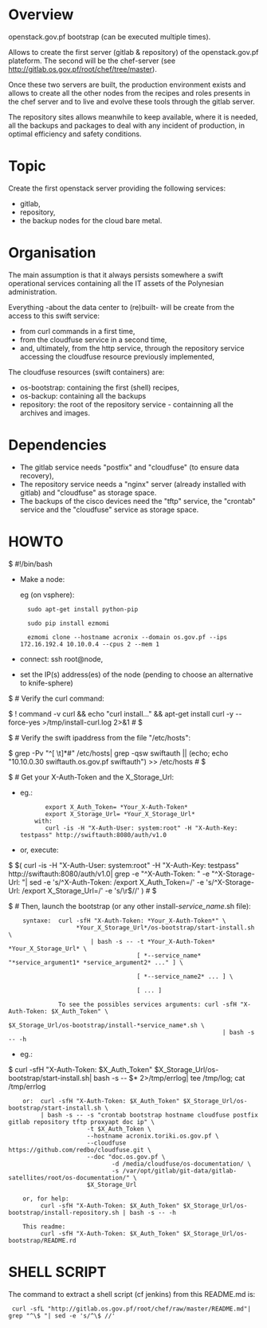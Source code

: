 Overview
========

  openstack.gov.pf bootstrap (can be executed multiple times).

  Allows to create the first server (gitlab & repository) of the openstack.gov.pf plateform. The second will be the chef-server (see http://gitlab.os.gov.pf/root/chef/tree/master).

  Once these two servers are built, the production environment exists and allows to create all the other nodes from the recipes and roles presents in the chef server and to live and evolve these tools through the gitlab server.

  The repository sites allows meanwhile to keep available, where it is needed, all the backups and packages to deal with any incident of production, in optimal efficiency and safety conditions.


Topic
=====

 Create the first openstack server providing the following services:
 - gitlab,
 - repository,
 - the backup nodes for the cloud bare metal.


Organisation
============

The main assumption is that it always persists somewhere a swift operational services containing all the IT assets of the Polynesian administration.


Everything -about the data center to (re)built- will be create from the access to this swift service:
 - from curl commands in a first time,
 - from the cloudfuse service in a second time,
 - and, ultimately, from the http service, through the repository service accessing the cloudfuse resource previously implemented, 

The cloudfuse resources (swift containers) are:
 - os-bootstrap: containing the first (shell) recipes,
 - os-backup: containing all the backups
 - repository: the root of the repository service - containning all the archives and images.


Dependencies
============

 - The gitlab service needs "postfix" and "cloudfuse" (to ensure data recovery),
 - The repository service needs a "nginx" server (already installed with gitlab) and "cloudfuse" as storage space.
 - The backups of the cisco devices need the "tftp" service, the "crontab" service and the "cloudfuse" service as storage space.


HOWTO
=====

$ #!/bin/bash

- Make a node:

    eg (on vsphere):

        sudo apt-get install python-pip

        sudo pip install ezmomi

        ezmomi clone --hostname acronix --domain os.gov.pf --ips 172.16.192.4 10.10.0.4 --cpus 2 --mem 1

- connect:   ssh root@node,
- set the IP(s) address(es) of the node (pending to choose an alternative to knife-sphere)

$ # Verify the curl command:

$ ! command -v curl && echo "curl install..." && apt-get install curl -y --force-yes >/tmp/install-curl.log 2>&1 #
$ 

$ # Verify the swift ipaddress from the file "/etc/hosts":

$ grep -Pv "^[ \t]*#" /etc/hosts| grep -qsw swiftauth || (echo; echo "10.10.0.30      swiftauth.os.gov.pf swiftauth") >> /etc/hosts #
$ 

$ # Get your X-Auth-Token and the X_Storage_Url:

- eg.:

             export X_Auth_Token= *Your_X-Auth-Token*
             export X_Storage_Url= *Your_X_Storage_Url*
          with:
             curl -is -H "X-Auth-User: system:root" -H "X-Auth-Key: testpass" http://swiftauth:8080/auth/v1.0

- or, execute:

$ $( curl -is -H "X-Auth-User: system:root" -H "X-Auth-Key: testpass" http://swiftauth:8080/auth/v1.0| grep -e "^X-Auth-Token: " -e "^X-Storage-Url: "| sed -e 's/^X-Auth-Token: /export X_Auth_Token=/' -e 's/^X-Storage-Url: /export X_Storage_Url=/' -e 's/\r$//' ) #
$ 

$ # Then, launch the bootstrap (or any other install-*service_name*.sh file):

        syntaxe:  curl -sfH "X-Auth-Token: *Your_X-Auth-Token*" \
                       *Your_X_Storage_Url*/os-bootstrap/start-install.sh \
                           | bash -s -- -t *Your_X-Auth-Token* *Your_X_Storage_Url* \
                                        [ *--service_name* "*service_argument1* *service_argument2* ..." ] \

                                        [ *--service_name2* ... ] \

                                        [ ... ]

                  To see the possibles services arguments: curl -sfH "X-Auth-Token: $X_Auth_Token" \
                                                                $X_Storage_Url/os-bootstrap/install-*service_name*.sh \
                                                                | bash -s -- -h

- eg.:

$ curl -sfH "X-Auth-Token: $X_Auth_Token" $X_Storage_Url/os-bootstrap/start-install.sh| bash -s -- $* 2>/tmp/errlog| tee /tmp/log; cat /tmp/errlog

        or:  curl -sfH "X-Auth-Token: $X_Auth_Token" $X_Storage_Url/os-bootstrap/start-install.sh \
             | bash -s -- -s "crontab bootstrap hostname cloudfuse postfix gitlab repository tftp proxyapt doc ip" \
                          -t $X_Auth_Token \
                          --hostname acronix.toriki.os.gov.pf \
                          --cloudfuse https://github.com/redbo/cloudfuse.git \
                          --doc "doc.os.gov.pf \
                                 -d /media/cloudfuse/os-documentation/ \
                                 -s /var/opt/gitlab/git-data/gitlab-satellites/root/os-documentation/" \
                          $X_Storage_Url

        or, for help:
             curl -sfH "X-Auth-Token: $X_Auth_Token" $X_Storage_Url/os-bootstrap/install-repository.sh | bash -s -- -h

        This readme:
             curl -sfH "X-Auth-Token: $X_Auth_Token" $X_Storage_Url/os-bootstrap/README.rd


SHELL SCRIPT
============

The command to extract a shell script (cf jenkins) from this README.md is:

     curl -sfL "http://gitlab.os.gov.pf/root/chef/raw/master/README.md"| grep "^\$ "| sed -e 's/^\$ //'

